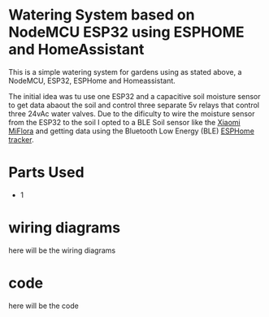 # Watering System based on NodeMCU ESP32 using ESPHOME and HomeAssistant
This is a simple watering system for gardens using as stated above, a NodeMCU, ESP32, ESPHome and Homeassistant.

The initial idea was tu use one ESP32 and a capacitive soil moisture sensor to get data abaout the soil and control three separate 5v relays that control three 24vAc water valves.
Due to the dificulty to wire the moisture sensor from the ESP32 to the soil I opted to a BLE Soil sensor like the [Xiaomi MiFlora](https://smarthomescene.com/reviews/xiaomi-miflora-plant-sensor-tuya-version-hhccjcy10-review/) and getting data using the Bluetooth Low Energy (BLE) [ESPHome tracker](https://esphome.io/components/bluetooth_proxy.html).

# Parts Used

- 1 

# wiring diagrams

here will be the wiring diagrams

# code

here will be the code
